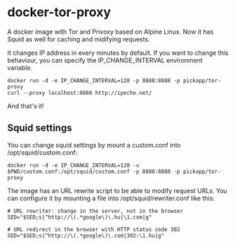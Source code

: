 # docker-tor-proxy

A docker image with Tor and Privoxy based on Alpine Linux. Now it has Squid as well for caching and midifying requests.

It changes IP address in every minutes by default. If you want to change this behaviour, you can specify the IP_CHANGE_INTERVAL environment variable.

```
docker run -d -e IP_CHANGE_INTERVAL=120 -p 8888:8888 -p pickapp/tor-proxy
curl --proxy localhost:8888 http://ipecho.net/
```

And that's it!

## Squid settings

You can change squid settings by mount a custom.conf into /opt/squid/custom.conf:
```
docker run -d -e IP_CHANGE_INTERVAL=120 -v $PWD/custom.conf:/opt/squid/custom.conf -p 8888:8888 -p pickapp/tor-proxy
```

The image has an URL rewrite script to be able to modify request URLs. You can configure it by mounting a file into /opt/squid/rewriter.conf like this:
```
# URL rewriter: change in the server, not in the browser
SED="$SED;s|^http://\(.*google\)\.hu|\1.com|g"

# URL redirect in the browser with HTTP status code 302
SED="$SED;s|^http://\(.*google\)\.com|302:\1.hu|g"
```
